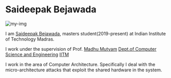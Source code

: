 # Saideepak Bejawada


![my-img](https://raw.githubusercontent.com/b-saideepak/b-saideepak.github.io/master/filename.png)
 
I am [Saideepak Bejawada](http://www.cse.iitm.ac.in/profile.php?arg=MjE5NA==), masters student(2019-present) at Indian Institute of Technology Madras.

I work under the supervision of Prof. [Madhu Mutyam](http://www.cse.iitm.ac.in/~madhu/) [Dept.of Computer Science and Engineering](https://www.cse.iitm.ac.in/) [IITM](https://www.iitm.ac.in/)

I work in the area of Computer Architecture. Specifically I deal with the micro-architecture attacks that exploit the shared hardware in the system.

